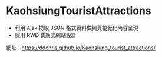 # KaohsiungTouristAttractions
- 利用 Ajax 撈取 JSON 格式資料做網頁視覺化內容呈現
- 採用 RWD 響應式網站設計

網址：https://ddchris.github.io/Kaohsiung_tourist_attractions/
